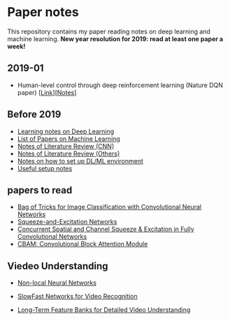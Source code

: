 # Paper notes
This repository contains my paper reading notes on deep learning and machine learning. **New year resolution for 2019: read at least one paper a week!**

## 2019-01
- Human-level control through deep reinforcement learning (Nature DQN paper) [[Link](https://storage.googleapis.com/deepmind-media/dqn/DQNNaturePaper.pdf)][[Notes](paper_notes/nature_dqn_paper.md)]

## Before 2019
- [Learning notes on Deep Learning](Learning_notes.md)
- [List of Papers on Machine Learning](List_of_Machine_Learning_Papers.md)
- [Notes of Literature Review (CNN)](cnn_papers.md)
- [Notes of Literature Review (Others)](misc.md)
- [Notes on how to set up DL/ML environment](ML_DL_environment_Setup.md)
- [Useful setup notes](installation_log.md)

## papers to read
- [Bag of Tricks for Image Classification with Convolutional Neural Networks](https://arxiv.org/pdf/1812.01187.pdf)
- [Squeeze-and-Excitation Networks](https://arxiv.org/pdf/1709.01507.pdf)
- [Concurrent Spatial and Channel Squeeze & Excitation in Fully Convolutional Networks](https://arxiv.org/pdf/1803.02579.pdf)
- [CBAM: Convolutional Block Attention Module](https://arxiv.org/pdf/1807.06521.pdf)

## Viedeo Understanding

- [Non-local Neural Networks](https://arxiv.org/pdf/1711.07971.pdf)

- [SlowFast Networks for Video Recognition](https://arxiv.org/pdf/1812.03982.pdf)
- [Long-Term Feature Banks for Detailed Video Understanding](https://arxiv.org/pdf/1812.05038.pdf)
